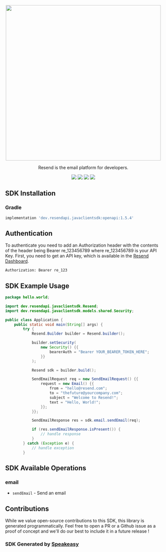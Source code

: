 <div align="center">
    <picture>
        <source srcset="https://user-images.githubusercontent.com/68016351/221072893-61d9e99a-ed2a-4f58-b167-0ff2cbea0614.svg" media="(prefers-color-scheme: dark)" width="500">
        <img src="https://user-images.githubusercontent.com/68016351/221070388-c5faf78a-d3b7-440b-a300-c2e7b635279b.svg" width="500">
    </picture>
   <p>Resend is the email platform for developers.</p>
   <a href="https://resend.com/docs/api-reference/concepts"><img src="https://img.shields.io/static/v1?label=Docs&message=API Ref&color=000000&style=for-the-badge" /></a>
   <a href="https://github.com/resendlabs/resend-java/actions"><img src="https://img.shields.io/github/actions/workflow/status/resendlabs/resend-java/speakeasy_sdk_generation.yaml?style=for-the-badge" /></a>
  <a href="https://opensource.org/licenses/MIT"><img src="https://img.shields.io/badge/License-MIT-blue.svg?style=for-the-badge" /></a>
  <a href="https://github.com/resendlabs/resend-java/releases"><img src="https://img.shields.io/github/v/release/resendlabs/resend-java?sort=semver&style=for-the-badge" /></a>
</div>

<!-- Start SDK Installation -->
## SDK Installation

### Gradle

```groovy
implementation 'dev.resendapi.javaclientsdk:openapi:1.5.4'
```
<!-- End SDK Installation -->

## Authentication

To authenticate you need to add an Authorization header with the contents of the header being Bearer re_123456789 where re_123456789 is your API Key. First, you need to get an API key, which is available in the [Resend Dashboard](https://resend.com/login).

```bash
Authorization: Bearer re_123
```

## SDK Example Usage
```java
package hello.world;

import dev.resendapi.javaclientsdk.Resend;
import dev.resendapi.javaclientsdk.models.shared.Security;

public class Application {
    public static void main(String[] args) {
        try {
            Resend.Builder builder = Resend.builder();

            builder.setSecurity(
                new Security() {{
                    bearerAuth = "Bearer YOUR_BEARER_TOKEN_HERE";
                }}
            );

            Resend sdk = builder.build();

            SendEmailRequest req = new SendEmailRequest() {{
                request = new Email() {{
                    from = "hello@resend.com";
                    to = "thefuture@yourcompany.com";
                    subject = "Welcome to Resend!";
                    text = "Hello, World!";
                }};
            }};

            SendEmailResponse res = sdk.email.sendEmail(req);

            if (res.sendEmailResponse.isPresent()) {
                // handle response
            }
        } catch (Exception e) {
            // handle exception
        }
```

<!-- Start SDK Available Operations -->
## SDK Available Operations


### email

* `sendEmail` - Send an email
<!-- End SDK Available Operations -->

## Contributions

While we value open-source contributions to this SDK, this library is generated programmatically. Feel free to open a PR or a Github issue as a proof of concept and we'll do our best to include it in a future release !

### SDK Generated by [Speakeasy](https://docs.speakeasyapi.dev/docs/using-speakeasy/client-sdks)
